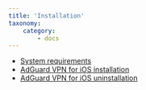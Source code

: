 ```yaml
---
title: 'Installation'
taxonomy:
    category:
        - docs
---
```

* [System requirements](#requirements)
* [AdGuard VPN for iOS installation](#install)
* [AdGuard VPN for iOS uninstallation](#uninstall)